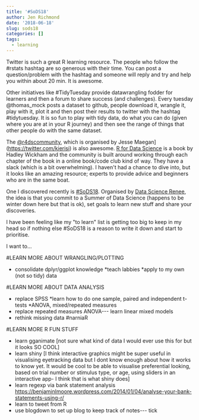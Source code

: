 ```yaml
---
title: '#SoDS18'
author: Jen Richmond
date: '2018-06-18'
slug: sods18
categories: []
tags:
  - learning
---
```


Twitter is such a great R learning resource.
The people who follow the #rstats hashtag are so generous with their time. You can post a question/problem with the hashtag and someone will reply and try and help you within about 20 min. It is awesome.

<!--more-->

Other initiatives like #TidyTuesday provide datawrangling fodder for learners and then a forum to share success (and challenges). Every tuesday @thomas_mock posts a dataset to github, people download it, wrangle it, play with it, plot it and then post their results to twitter with the hashtag #tidytuesday. It is so fun to play with tidy data, do what you can do (given where you are at in your R journey) and then see the range of things that other people do with the same dataset. 

The [@r4dscommunity](https://twitter.com/R4DScommunity), which is organised by Jesse Maegan](https://twitter.com/kierisi) is also awesome. [R for Data Science](http://r4ds.had.co.nz/) is a book by Hadley Wickham and the community is built around working through each chapter of the book in a online book/code club kind of way. They have a slack (which is a bit overwhelming).  I haven't had a chance to dive into, but it looks like an amazing resource; experts to provide advice and beginners who are in the same boat. 

One I discovered recently is [#SoDS18](https://www.becomingadatascientist.com/2018/05/28/summer-of-data-science-2018-sods18-launch-day/). Organised by [Data Science Renee](https://twitter.com/BecomingDataSci), the idea is that you commit to a Summer of Data Science (happens to be winter down here but that is ok), set goals to learn new stuff and share your discoveries. 

I have been feeling like my "to learn" list is getting too big to keep in my head so if nothing else #SoDS18 is a reason to write it down and start to prioritise. 

I want to...

#LEARN MORE ABOUT WRANGLING/PLOTTING
- consolidate dplyr/ggplot knowledge 
    *teach labbies 
    *apply to my own (not so tidy) data


#LEARN MORE ABOUT DATA ANALYSIS
- replace SPSS
  *learn how to do one sample, paired and independent t-tests
  *ANOVA, mixed/repeated measures
- replace repeated measures ANOVA--- learn linear mixed models
- rethink missing data #narniaR


#LEARN MORE R FUN STUFF
- learn gganimate [not sure what kind of data I would ever use this for but it looks SO COOL]
- learn shiny [I think interactive graphics might be super useful in visualising eyetracking data but I dont know enough about how it works to know yet. It would be cool to be able to visualise preferential looking, based on trial number or stimulus type, or age, using sliders in an interactive app- I think that is what shiny does]
- learn regexp via bank statement analysis  https://benjaminlmoore.wordpress.com/2014/01/04/analyse-your-bank-statements-using-r/
- learn to tweet from R
- use blogdown to set up blog to keep track of notes--- tick


